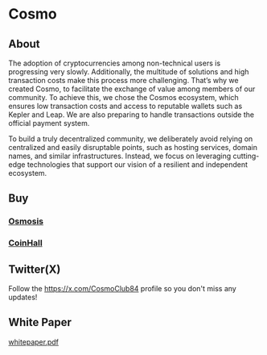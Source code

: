 # Cosmo
## About 
The adoption of cryptocurrencies among non-technical users is progressing very slowly. Additionally, the multitude of solutions and high transaction costs make this process more challenging. That’s why we created Cosmo, to facilitate the exchange of value among members of our community. To achieve this, we chose the Cosmos ecosystem, which ensures low transaction costs and access to reputable wallets such as Kepler and Leap. We are also preparing to handle transactions outside the official payment system.    

To build a truly decentralized community, we deliberately avoid relying on centralized and easily disruptable points, such as hosting services, domain names, and similar infrastructures. Instead, we focus on leveraging cutting-edge technologies that support our vision of a resilient and independent ecosystem.

## Buy 
### [Osmosis](https://app.osmosis.zone/?from=USDC&to=COSMO&sellOpen=false&buyOpen=false)
### [CoinHall](https://coinhall.org/swap?fromChain=osmosis-1&fromAsset=ibc%2F498A0751C798A0D9A389AA3691123DADA57DAA4FE165D5C75894505B876BA6E4&toChain=osmosis-1&toAsset=ibc%2F4925733868E7999F5822C961ADE9470A7FC5FA4A560BAE1DE102783C3F64C201)

## Twitter(X)
Follow the https://x.com/CosmoClub84 profile so you don't miss any updates!

## White Paper
[whitepaper.pdf](https://raw.githubusercontent.com/raphaellafar/Cosmo/main/src/whitepaper.pdf)
